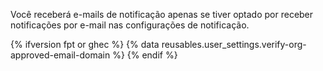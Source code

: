 Você receberá e-mails de notificação apenas se tiver optado por receber notificações por e-mail nas configurações de notificação.

{% ifversion fpt or ghec %}
{% data reusables.user_settings.verify-org-approved-email-domain %}
{% endif %}
